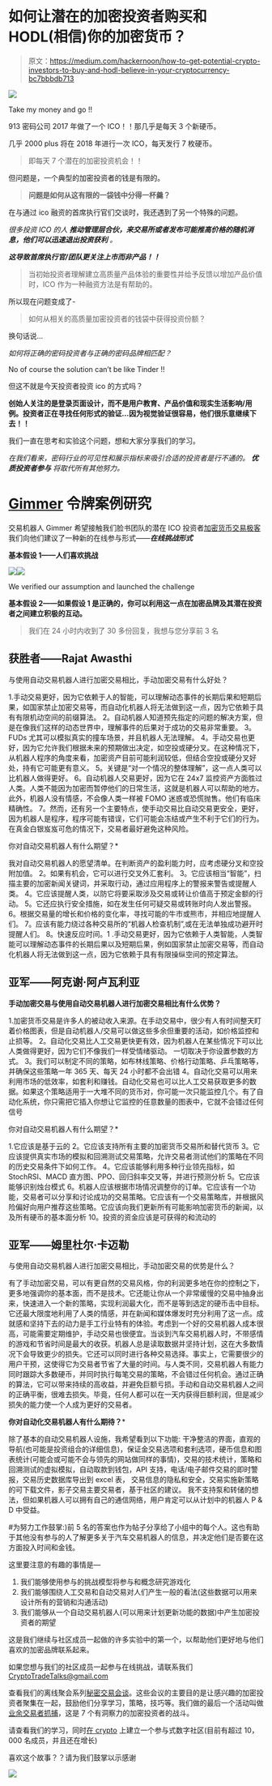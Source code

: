 # 如何让潜在的加密投资者购买和 HODL(相信)你的加密货币？

> 原文：<https://medium.com/hackernoon/how-to-get-potential-crypto-investors-to-buy-and-hodl-believe-in-your-cryptocurrency-bc7bbbdb713>

![](img/ca2d2ddc6a4192b9f2c8ef0bd1ba539d.png)

Take my money and go !!

913 密码公司 2017 年做了一个 ICO！！那几乎是每天 3 个新硬币。

几乎 2000 plus 将在 2018 年进行一次 ICO，每天发行 7 枚硬币。

> 即每天 7 个潜在的加密投资机会！！

但问题是，一个典型的加密投资者的钱是有限的。

> **问题是如何从这有限的一袋钱中分得一杯羹？**

在与通过 ico 融资的首席执行官们交谈时，我还遇到了另一个特殊的问题。

*很多投资 ICO 的人* ***推动管理层合伙，来交易所或者发布可能推高价格的随机消息，他们可以迅速退出投资获利*** *。*

***这导致首席执行官/团队更关注上市而非产品！！***

> 当初始投资者理解建立高质量产品体验的重要性并给予反馈以增加产品价值时，ICO 作为一种融资方法是有帮助的。

所以现在问题变成了-

> 如何从相关的高质量加密投资者的钱袋中获得投资份额？

换句话说…

*如何将正确的密码投资者与正确的密码品牌相匹配？*

No of course the solution can’t be like Tinder !!

但这不就是今天投资者投资 ico 的方式吗？

**创始人关注的是登录页面设计，而不是用户教育、产品价值和现实生活影响/用例。投资者正在寻找任何形式的验证…因为视觉验证很容易，他们很乐意继续下去！！**

我们一直在思考和实验这个问题，想和大家分享我们的学习。

*在我们看来，密码行业的可见性和展示指标来吸引合适的投资者是行不通的。* ***优质投资者参与*** *将取代所有其他努力。*

# [Gimmer](https://gimmer.net/) 令牌案例研究

交易机器人 Gimmer 希望接触我们脸书团队的潜在 ICO 投资者[加密货币交易极客](https://www.facebook.com/groups/stature.network/)我们向他们建议了一种新的在线参与形式——***在线挑战形式***

**基本假设 1——人们喜欢挑战**

![](img/0c4b74643790d06260029d1949595b29.png)![](img/9b3a6e8a447122b498340c8a8f27349b.png)

We verified our assumption and launched the challenge

**基本假设 2——如果假设 1 是正确的，你可以利用这一点在加密品牌及其潜在投资者之间建立积极的互动。**

> 我们在 24 小时内收到了 30 多份回复，我想与您分享前 3 名

## 获胜者——Rajat Awasthi

与使用自动交易机器人进行加密交易相比，手动加密交易有什么好处？

1.手动交易更好，因为它依赖于人的智能，可以理解动态事件的长期后果和短期后果，如国家禁止加密交易等，而自动化机器人将无法做到这一点，因为它依赖于具有有限机动空间的前缀算法。
2。自动机器人知道预先指定的问题的解决方案，但是在像我们这样的动态世界中，理解事件的后果对于成功的交易非常重要。
3。FUDs 尤其可以模拟真实的撞车场景，并且机器人无法理解。
4。手动交易也更好，因为它允许我们根据未来的预期做出决定，如空投或硬分叉。在这种情况下，从机器人程序的角度来看，加密资产目前可能利润较低，但结合空投或硬分叉好处，持有它可能更有意义。
5。关键是“对一个情况的整体理解”，这一点人类可以比机器人做得更好。
6。自动机器人交易更好，因为它在 24x7 监控资产方面胜过人类。人类不能因为加密而暂停他们的日常生活，这就是机器人可以帮助的地方。此外，机器人没有情感，不会像人类一样被 FOMO 迷惑或恐慌抛售。他们有临床精确性。
7。然而，还有另一个主要特点，使手动交易比自动交易更安全，更好，因为机器人是程序，程序可能有错误，它们可能会冻结或产生不利于它们的行为。在真金白银岌岌可危的情况下，交易者最好避免这种风险。

你对自动交易机器人有什么期望？*

我对自动交易机器人的愿望清单。在判断资产的盈利能力时，应考虑硬分叉和空投附加值。
2。如果有机会，它可以进行交叉外汇套利。
3。它应该相当“智能”，扫描主要的加密新闻关键词，并采取行动，通过应用程序上的警报来警告或提醒人类。
4。它应该提醒人类，以防它将要采取涉及交易或转让价值高于预定金额的行动。
5。它还应执行安全措施，如在发生任何可疑交易或转账时向人发出警报。
6。根据交易量的增长和价格的变化率，寻找可能的牛市或熊市，并相应地提醒人们。
7。应该有能力绕过各种交易所的“机器人检查机制”,或在无法单独成功避开时提醒人们。
8。快速反应时间。1 .手动交易更好，因为它依赖于人类智能，人类智能可以理解动态事件的长期后果以及短期后果，例如国家禁止加密交易等，而自动化机器人将无法做到这一点，因为它依赖于具有有限操纵空间的预定算法。

## 亚军——阿克谢·阿卢瓦利亚

**手动加密交易与使用自动交易机器人进行加密交易相比有什么优势？**

1.加密货币交易是许多人的被动收入来源。在手动交易中，很少有人有时间整天盯着价格图表，但是自动机器人/交易可以做这些多余但重要的活动，如价格监控和止损等。
2。自动化交易比人工交易更快更有效，因为机器人在某些情况下可以比人类做得更好，因为它们不像我们一样受情绪驱动。
一切取决于你设置参数的方式。
3。我们可以制定不同的策略，如布林线策略、价格行动策略、乒乓策略等，并确保这些策略一年 365 天、每天 24 小时都不会出错
4。自动化交易可以用来利用市场的低效率，如套利和赚钱。自动化交易也可以比人工交易获取更多的数据。如果这个策略适用于一大堆不同的货币对，你可能一次只能监控几个。有了自动化系统，你只需把它插入你想让它监控的任意数量的图表中，它就不会错过任何信号

你对自动交易机器人有什么期望？*

1.它应该是基于云的
2。它应该支持所有主要的加密货币交易所和替代货币
3。它应该提供真实市场的模拟和回溯测试交易策略，允许交易者测试他们的策略在不同的历史交易条件下如何工作。
4。它应该能够利用多种行业领先指标，如 StochRSI、MACD 直方图、PPO、回归斜率交叉等，并进行预测分析
5。它应该能够识别烛台模式
6。机器人应该根据市场情况调整你的订单。它应该有一个功能，交易者可以分享和讨论成功的交易策略。它应该有一个交易策略库，并根据风险偏好向用户推荐这些策略。它应该向我们更新所有可能影响加密货币的新闻，以及所有硬币的基本面分析
10。投资的资金应该是可获得的和流动的

## 亚军——姆里杜尔·卡迈勒

与使用自动交易机器人进行加密交易相比，手动加密交易的优势是什么？

有了手动加密交易，可以有更自然的交易风格，你的利润更多地在你的控制之下，更多地强调你的基本面，而不是技术。它还能让你从一个非常缓慢的交易中抽身出来，快速进入一个新的策略，实现利润最大化，而不是等到选定的硬币击中目标。它还最大限度地利用了人类的情感，并在新闻和媒体爆发时充分利用了这一点。成就感和坚持下去的动力是手工行业特有的体验。考虑到一个好的交易机器人成本很高，可能需要定期维护，手动交易也很便宜。当谈到汽车交易机器人时，不带感情的游戏和节省时间是最大的收获。机器人总是读取数据并坚持计划，这在大多数情况下会导致更少的损失。它还可以同时进行各种交易选择。事实上，它需要很少的用户干预，这使得它为交易者节省了大量的时间。与人类不同，交易机器人有能力同时跟踪大多数硬币，并同时执行每笔交易的策略，不会错过任何机会。通过正确的算法，它可以带来持续的高收益，并避免巨额亏损。手动和自动交易机器人之间的正确平衡，很难去损失。毕竟，任何人都可以在一天内获得巨额利润，但是减少损失的能力使一个人成为更好的交易者。

**你对自动化交易机器人有什么期待？***

除了基本的自动交易机器人设施，我希望看到以下功能:
干净整洁的界面，直观的导航(也可能是投资组合的详细信息)，保证金交易选项和套利选项，硬币信息和图表统计(可能会或可能不会与领先的网站做同样的事情)，交易的技术统计，策略和回溯测试的虚拟模拟，自动取款到钱包，API 支持，电话/电子邮件交易的即时警报，交易历史数据库导出到 excel 表， 交易信息的隐私和安全，交易实施新策略的可下载文件，影子交易主要交易者，基于社区的建议。 我不支持泵和转储的想法，但如果机器人可以拥有自己的通信网络，用户肯定可以从计划中的机器人 P & D 中受益。

#为努力工作鼓掌:)前 5 名的答案也作为帖子分享给了小组中的每个人。这也有助于其他没有参与的人了解更多关于汽车交易机器人的信息，并决定他们是否要在这方面投入时间和金钱。

这里要注意的有趣的事情是—

1.  我们能够使用参与的挑战模型将参与和概念研究游戏化
2.  我们能够围绕人工交易和自动交易对人们产生一般的看法(这些数据可以用来设计所有的营销和沟通活动)
3.  我们能够从一个自动交易机器人(可以用来计划更新功能的数据)中产生加密投资者的期望

这是我们继续与社区成员一起做的许多实验中的第一个，以帮助他们更好地与他们喜欢的加密品牌联系起来。

如果您想与我们的社区成员一起参与在线挑战，请联系我们 CryptoTradeTalks@gmail.com

查看我们的离线聚会系列[秘密交易会谈](https://www.facebook.com/CryptoTradeTalks/)。这些会议的主要目的是让感兴趣的加密投资者聚集在一起，鼓励他们分享学习，策略，技巧等。我们做的最后一个活动叫做[业余交易者抓捕](https://www.eventbrite.com/e/amateur-trader-takedown-a-battle-of-insightful-crypto-investors-tickets-43285665591#)，这是 7 个有洞察力的加密投资者的战斗。

请查看我们的学习，同时[在 crypto](https://hackernoon.com/building-and-engaging-a-crypto-community-a-playbook-with-example-9e30695e8ae6) 上建立一个参与式数字社区(目前有超过 10，000 名成员，并且还在增长)

喜欢这个故事？？请为我们鼓掌以示感谢

![](img/5b10661253f8b9aedc20cce6d23f20c9.png)